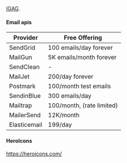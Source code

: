 [IGAG](https://igag.in).

#### Email apis
|Provider | Free Offering|
|---------|---------|
SendGrid | 100 emails/day forever
MailGun | 5K emails/month forever
SendClean | -
MailJet | 200/day forever
Postmark | 100/month test emails
SendinBlue | 300 emails/day
Mailtrap | 100/month, (rate limited)
MailerSend | 12K/month
Elasticemail | 199/day

#### HeroIcons
https://heroicons.com/